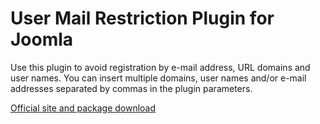 # User Mail Restriction Plugin for Joomla
Use this plugin to avoid registration by e-mail address, URL domains and user names. You can insert multiple domains, user names and/or e-mail addresses separated by commas in the plugin parameters.

[Official site and package download](http://www.joomlaempresa.es/en/downloads/downloads/user-mail-restriction-plugin.html)